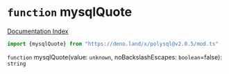 # `function` mysqlQuote

[Documentation Index](../README.md)

```ts
import {mysqlQuote} from "https://deno.land/x/polysql@v2.0.5/mod.ts"
```

`function` mysqlQuote(value: `unknown`, noBackslashEscapes: `boolean`=false): `string`

